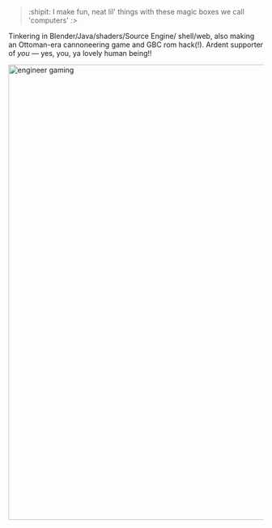> :shipit: I make fun, neat lil' things with these magic boxes we call 'computers' _:>_

Tinkering in Blender/Java/shaders/Source Engine/ shell/web, also making an Ottoman-era cannoneering game and GBC rom hack(!). Ardent supporter of _you_ — yes, you, ya lovely human being!!
<p align:"center">
<img width="898" alt="engineer gaming" src="https://github.com/PocketRice/pocketrice/assets/79682953/3a448f09-89e0-490a-9afc-3807ce21804f">
</p>

